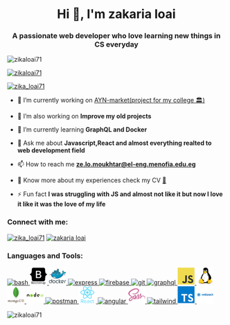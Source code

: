 <h1 align="center">Hi 👋, I'm zakaria loai</h1>
<h3 align="center">A passionate web developer who love learning new things in CS everyday</h3>


<p align="left"> <img src="https://komarev.com/ghpvc/?username=zikaloai71&label=Profile%20views&color=0e75b6&style=flat" alt="zikaloai71" /> </p>


<p align="left"> <a href="https://github.com/ryo-ma/github-profile-trophy"> <img src="https://github-profile-trophy.vercel.app/?username=zikaloai71" alt="zikaloai71" /> </a> </p>

<p align="left"> <a href="https://twitter.com/zika_loai71" target="blank"><img src="https://img.shields.io/twitter/follow/zika_loai71?logo=twitter&style=for-the-badge" alt="zika_loai71" /></a> </p>

- 🔭 I’m currently working on [AYN-market(project for my college 🏛)](https://github.com/FEE-Final-project/AYN-market)

- 🔭 I’m also working on **Improve my old projects**

- 🌱 I’m currently learning **GraphQL and Docker**

- 💬 Ask me about  **Javascript,React and almost everything realted to web development field**

- 📫 How to reach me **ze.lo.moukhtar@el-eng.menofia.edu.eg**

- 📄 Know more about my experiences check my CV <a href="https://drive.google.com/file/d/1YFwcR-lr2aa_4hP4BsHVRQFx4_d1PV5_/view?usp=sharing">  📜</a> 

- ⚡ Fun fact **I was struggling with JS and almost not like it but now I love it like it was the love of my life**

<h3 align="left">Connect with me:</h3>
<p align="left">
<a href="https://twitter.com/zika_loai71" target="blank"><img align="center" src="https://raw.githubusercontent.com/rahuldkjain/github-profile-readme-generator/master/src/images/icons/Social/twitter.svg" alt="zika_loai71" height="30" width="40" /></a>
<a href="https://www.linkedin.com/in/zakaria-loai-b00616216/" target="blank"><img align="center" src="https://raw.githubusercontent.com/rahuldkjain/github-profile-readme-generator/master/src/images/icons/Social/linked-in-alt.svg" alt="zakaria loai" height="30" width="40" /></a>
</p>

<h3 align="left">Languages and Tools:</h3>
<p align="left"> <a href="https://www.gnu.org/software/bash/" target="_blank" rel="noreferrer"> <img src="https://img.shields.io/badge/Shell_Script-121011?style=for-the-badge&logo=gnu-bash&logoColor=white" alt="bash" width="70" height="40"/> </a> <a href="https://getbootstrap.com" target="_blank" rel="noreferrer"> <img src="https://raw.githubusercontent.com/devicons/devicon/master/icons/bootstrap/bootstrap-plain-wordmark.svg" alt="bootstrap" width="40" height="40"/> </a> <a href="https://www.docker.com/" target="_blank" rel="noreferrer"> <img src="https://raw.githubusercontent.com/devicons/devicon/master/icons/docker/docker-original-wordmark.svg" alt="docker" width="40" height="40"/> </a> <a href="https://expressjs.com" target="_blank" rel="noreferrer"> <img src="https://img.shields.io/badge/Express.js-404D59?style=for-the-badge" alt="express" width="40" height="40"/> </a> <a href="https://firebase.google.com/" target="_blank" rel="noreferrer"> <img src="https://www.vectorlogo.zone/logos/firebase/firebase-icon.svg" alt="firebase" width="40" height="40"/> </a> <a href="https://git-scm.com/" target="_blank" rel="noreferrer"> <img src="https://www.vectorlogo.zone/logos/git-scm/git-scm-icon.svg" alt="git" width="40" height="40"/> </a> <a href="https://graphql.org" target="_blank" rel="noreferrer"> <img src="https://www.vectorlogo.zone/logos/graphql/graphql-icon.svg" alt="graphql" width="40" height="40"/> </a> <a href="https://developer.mozilla.org/en-US/docs/Web/JavaScript" target="_blank" rel="noreferrer"> <img src="https://raw.githubusercontent.com/devicons/devicon/master/icons/javascript/javascript-original.svg" alt="javascript" width="40" height="40"/> </a> <a href="https://www.linux.org/" target="_blank" rel="noreferrer"> <img src="https://raw.githubusercontent.com/devicons/devicon/master/icons/linux/linux-original.svg" alt="linux" width="40" height="40"/> </a> <a href="https://www.mongodb.com/" target="_blank" rel="noreferrer"> <img src="https://raw.githubusercontent.com/devicons/devicon/master/icons/mongodb/mongodb-original-wordmark.svg" alt="mongodb" width="40" height="40"/> </a> <a href="https://nodejs.org" target="_blank" rel="noreferrer"> <img src="https://raw.githubusercontent.com/devicons/devicon/master/icons/nodejs/nodejs-original-wordmark.svg" alt="nodejs" width="40" height="40"/> </a> <a href="https://postman.com" target="_blank" rel="noreferrer"> <img src="https://www.vectorlogo.zone/logos/getpostman/getpostman-icon.svg" alt="postman" width="40" height="40"/> </a> <a href="https://reactjs.org/" target="_blank" rel="noreferrer"> <img src="https://raw.githubusercontent.com/devicons/devicon/master/icons/react/react-original-wordmark.svg" alt="react" width="40" height="40"/> </a> <a href="https://angular.io/" target="_blank" rel="noreferrer"> <img src="https://img.shields.io/badge/Angular-DD0031?style=for-the-badge&logo=angular&logoColor=white" alt="angular" width="50" height="20"/> </a> <a href="https://sass-lang.com" target="_blank" rel="noreferrer"> <img src="https://raw.githubusercontent.com/devicons/devicon/master/icons/sass/sass-original.svg" alt="sass" width="40" height="40"/> </a> <a href="https://tailwindcss.com/" target="_blank" rel="noreferrer"> <img src="https://www.vectorlogo.zone/logos/tailwindcss/tailwindcss-icon.svg" alt="tailwind" width="40" height="40"/> </a> <a href="https://www.typescriptlang.org/" target="_blank" rel="noreferrer"> <img src="https://raw.githubusercontent.com/devicons/devicon/master/icons/typescript/typescript-original.svg" alt="typescript" width="40" height="40"/> </a> <a href="https://webpack.js.org" target="_blank" rel="noreferrer"> <img src="https://raw.githubusercontent.com/devicons/devicon/d00d0969292a6569d45b06d3f350f463a0107b0d/icons/webpack/webpack-original-wordmark.svg" alt="webpack" width="40" height="40"/> </a> </p>

<!-- <p><img align="left" src="https://github-readme-stats.vercel.app/api/top-langs?username=zikaloai71&show_icons=true&locale=en&layout=compact" alt="zikaloai71" /></p>

<p>&nbsp;<img align="center" src="https://github-readme-stats.vercel.app/api?username=zikaloai71&show_icons=true&locale=en" alt="zikaloai71" /></p> -->

<p><img align="center" src="https://github-readme-streak-stats.herokuapp.com/?user=zikaloai71&" alt="zikaloai71" /></p>

<!---
zikaloai71/zikaloai71 is a ✨ special ✨ repository because its `README.md` (this file) appears on your GitHub profile.
You can click the Preview link to take a look at your changes.
--->
